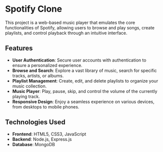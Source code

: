 # Spotify Clone

This project is a web-based music player that emulates the core functionalities of Spotify, allowing users to browse and play songs, create playlists, and control playback through an intuitive interface.

## Features

- **User Authentication**: Secure user accounts with authentication to ensure a personalized experience.
- **Browse and Search**: Explore a vast library of music, search for specific tracks, artists, or albums.
- **Playlist Management**: Create, edit, and delete playlists to organize your music collection.
- **Music Player**: Play, pause, skip, and control the volume of the currently playing track.
- **Responsive Design**: Enjoy a seamless experience on various devices, from desktops to mobile phones.

## Technologies Used

- **Frontend**: HTML5, CSS3, JavaScript
- **Backend**: Node.js, Express.js
- **Database**: MongoDB
